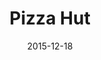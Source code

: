 ---
layout: site
title: "Pizza Hut"
date: 2015-12-18
categories: [food-drink]
version: 1.5.8
major: 1
minor: 5
patch: 8
slug: pizza-hut
link: http://www.pizzahut.com
permalink: /sites/:slug
---